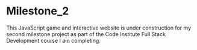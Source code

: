 # Milestone_2

This JavaScript game and interactive website is under construction for my second milestone project as part of the Code Institute Full Stack Development course I am completing.
